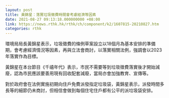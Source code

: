 ```yaml
---
layout: post
title: 黃錦星：落實垃圾徵費時間會考慮經濟等因素
date: 2021-08-27 09:13:18.000000000 +08:00
link: https://news.rthk.hk/rthk/ch/component/k2/1607815-20210827.htm
categories: rthk
---
```


環境局局長黃錦星表示，垃圾徵費的條例草案設立以18個月為基本安排的準備期，會考慮經濟情況等因素，再與立法會商討，以落實相關法例，強調會以2023年落實作為目標。

黃錦星在本台節目《千禧年代》表示，市民不需要等到垃圾徵費落實後才開始減廢，認為市民應該要善用現有回收配套減廢，當局亦會加強教育、宣傳等。

對於政府會在法例實施初期向住戶免費派發指定垃圾袋，黃錦星表示，派發時間多長等的細節仍未商討，但相信會做到每個住宅住戶都有公平的派垃圾袋安排。
